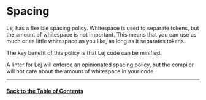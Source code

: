 # Spacing

Lej has a flexible spacing policy. Whitespace is used to separate tokens, but the amount of whitespace is not important. This means that you can use as much or as little whitespace as you like, as long as it separates tokens.

The key benefit of this policy is that Lej code can be minified.

A linter for Lej will enforce an opinionated spacing policy, but the compiler will not care about the amount of whitespace in your code.

---

#### [Back to the Table of Contents](README.md)